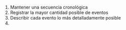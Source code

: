 1. Mantener una secuencia cronológica
2. Registrar la mayor cantidad posible de eventos
3. Describir cada evento lo más detalladamente posible
4. 